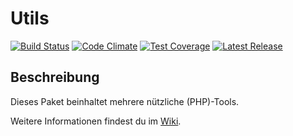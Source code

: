 # Utils

[![Build Status](https://travis-ci.org/Prowect/Utils.svg)](https://travis-ci.org/Prowect/Utils)
[![Code Climate](https://codeclimate.com/github/Prowect/Utils/badges/gpa.svg)](https://codeclimate.com/github/Prowect/Utils)
[![Test Coverage](https://codeclimate.com/github/Prowect/Utils/badges/coverage.svg)](https://codeclimate.com/github/Prowect/Utils/coverage)
[![Latest Release](https://img.shields.io/packagist/v/drips/Utils.svg)](https://packagist.org/packages/drips/utils)

## Beschreibung

Dieses Paket beinhaltet mehrere nützliche (PHP)-Tools.

Weitere Informationen findest du im [Wiki](https://github.com/Prowect/Utils/wiki).
